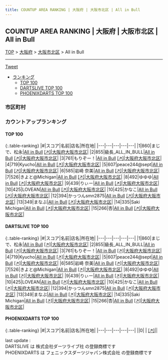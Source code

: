 ```yaml
---
title: COUNTUP AREA RANKING | 大阪府 | 大阪市北区 | All in Bull
---
```

## COUNTUP AREA RANKING | 大阪府 | 大阪市北区 | All in Bull

[TOP](/darts/rank/) > [大阪府](/darts/rank/大阪府/) > [大阪市北区](/darts/rank/大阪府/大阪市北区/) > All in Bull

___

<a href="https://twitter.com/share?ref_src=twsrc%5Etfw" data-text="COUNTUP AREA RANKING | 大阪府大阪市北区All in Bull" class="twitter-share-button" data-hashtags="DARTSLIVE,PHOENIXDARTS,darts,ダーツ" data-show-count="false">Tweet</a>

* [ランキング](#カウントアップランキング)
    * [TOP 100](#top-100)
    * [DARTSLIVE TOP 100](#dartslive-top-100)
    * [PHOENIXDARTS TOP 100](#phoenixdarts-top-100)

### 市区町村

<ul>

</ul>

### カウントアップランキング

#### TOP 100



{:.table-ranking}
|#|スコア|名前|店名|所在地|
|---|---|---|---|---|
|1|860|<span class="rank-name-dl">まじで、松永</span>|<a href="/darts/rank/shops/6a3824e0d8303c78b21333aee1bd51e4.html">All in Bull</a> <a href="https://search.dartslive.com/jp/shop/6a3824e0d8303c78b21333aee1bd51e4">[↗]</a>|<a href="/darts/rank/大阪府/大阪市北区">大阪府大阪市北区</a>|
|2|855|<span class="rank-name-dl">級長_ALL_IN_BULL</span>|<a href="/darts/rank/shops/6a3824e0d8303c78b21333aee1bd51e4.html">All in Bull</a> <a href="https://search.dartslive.com/jp/shop/6a3824e0d8303c78b21333aee1bd51e4">[↗]</a>|<a href="/darts/rank/大阪府/大阪市北区">大阪府大阪市北区</a>|
|3|761|<span class="rank-name-dl">もりぞー！</span>|<a href="/darts/rank/shops/6a3824e0d8303c78b21333aee1bd51e4.html">All in Bull</a> <a href="https://search.dartslive.com/jp/shop/6a3824e0d8303c78b21333aee1bd51e4">[↗]</a>|<a href="/darts/rank/大阪府/大阪市北区">大阪府大阪市北区</a>|
|4|719|<span class="rank-name-dl">Kyucho</span>|<a href="/darts/rank/shops/6a3824e0d8303c78b21333aee1bd51e4.html">All in Bull</a> <a href="https://search.dartslive.com/jp/shop/6a3824e0d8303c78b21333aee1bd51e4">[↗]</a>|<a href="/darts/rank/大阪府/大阪市北区">大阪府大阪市北区</a>|
|5|607|<span class="rank-name-dl">peace244@sept</span>|<a href="/darts/rank/shops/6a3824e0d8303c78b21333aee1bd51e4.html">All in Bull</a> <a href="https://search.dartslive.com/jp/shop/6a3824e0d8303c78b21333aee1bd51e4">[↗]</a>|<a href="/darts/rank/大阪府/大阪市北区">大阪府大阪市北区</a>|
|6|585|<span class="rank-name-dl">岩崎 奈美</span>|<a href="/darts/rank/shops/6a3824e0d8303c78b21333aee1bd51e4.html">All in Bull</a> <a href="https://search.dartslive.com/jp/shop/6a3824e0d8303c78b21333aee1bd51e4">[↗]</a>|<a href="/darts/rank/大阪府/大阪市北区">大阪府大阪市北区</a>|
|7|526|<span class="rank-name-dl">きよと@Michigan</span>|<a href="/darts/rank/shops/6a3824e0d8303c78b21333aee1bd51e4.html">All in Bull</a> <a href="https://search.dartslive.com/jp/shop/6a3824e0d8303c78b21333aee1bd51e4">[↗]</a>|<a href="/darts/rank/大阪府/大阪市北区">大阪府大阪市北区</a>|
|8|492|<span class="rank-name-dl">ゆゆゆ</span>|<a href="/darts/rank/shops/6a3824e0d8303c78b21333aee1bd51e4.html">All in Bull</a> <a href="https://search.dartslive.com/jp/shop/6a3824e0d8303c78b21333aee1bd51e4">[↗]</a>|<a href="/darts/rank/大阪府/大阪市北区">大阪府大阪市北区</a>|
|9|439|<span class="rank-name-dl">りぃー</span>|<a href="/darts/rank/shops/6a3824e0d8303c78b21333aee1bd51e4.html">All in Bull</a> <a href="https://search.dartslive.com/jp/shop/6a3824e0d8303c78b21333aee1bd51e4">[↗]</a>|<a href="/darts/rank/大阪府/大阪市北区">大阪府大阪市北区</a>|
|10|425|<span class="rank-name-dl">LOVEAN</span>|<a href="/darts/rank/shops/6a3824e0d8303c78b21333aee1bd51e4.html">All in Bull</a> <a href="https://search.dartslive.com/jp/shop/6a3824e0d8303c78b21333aee1bd51e4">[↗]</a>|<a href="/darts/rank/大阪府/大阪市北区">大阪府大阪市北区</a>|
|10|425|<span class="rank-name-dl">かなこ</span>|<a href="/darts/rank/shops/6a3824e0d8303c78b21333aee1bd51e4.html">All in Bull</a> <a href="https://search.dartslive.com/jp/shop/6a3824e0d8303c78b21333aee1bd51e4">[↗]</a>|<a href="/darts/rank/大阪府/大阪市北区">大阪府大阪市北区</a>|
|12|394|<span class="rank-name-dl">かっつんsmn2875</span>|<a href="/darts/rank/shops/6a3824e0d8303c78b21333aee1bd51e4.html">All in Bull</a> <a href="https://search.dartslive.com/jp/shop/6a3824e0d8303c78b21333aee1bd51e4">[↗]</a>|<a href="/darts/rank/大阪府/大阪市北区">大阪府大阪市北区</a>|
|13|349|<span class="rank-name-dl">まなぶ</span>|<a href="/darts/rank/shops/6a3824e0d8303c78b21333aee1bd51e4.html">All in Bull</a> <a href="https://search.dartslive.com/jp/shop/6a3824e0d8303c78b21333aee1bd51e4">[↗]</a>|<a href="/darts/rank/大阪府/大阪市北区">大阪府大阪市北区</a>|
|14|335|<span class="rank-name-dl">Saki Michigan</span>|<a href="/darts/rank/shops/6a3824e0d8303c78b21333aee1bd51e4.html">All in Bull</a> <a href="https://search.dartslive.com/jp/shop/6a3824e0d8303c78b21333aee1bd51e4">[↗]</a>|<a href="/darts/rank/大阪府/大阪市北区">大阪府大阪市北区</a>|
|15|266|<span class="rank-name-dl">杏</span>|<a href="/darts/rank/shops/6a3824e0d8303c78b21333aee1bd51e4.html">All in Bull</a> <a href="https://search.dartslive.com/jp/shop/6a3824e0d8303c78b21333aee1bd51e4">[↗]</a>|<a href="/darts/rank/大阪府/大阪市北区">大阪府大阪市北区</a>|


#### DARTSLIVE TOP 100



{:.table-ranking}
|#|スコア|名前|店名|所在地|
|---|---|---|---|---|
|1|860|<span class="rank-name-dl">まじで、松永</span>|<a href="/darts/rank/shops/6a3824e0d8303c78b21333aee1bd51e4.html">All in Bull</a> <a href="https://search.dartslive.com/jp/shop/6a3824e0d8303c78b21333aee1bd51e4">[↗]</a>|<a href="/darts/rank/大阪府/大阪市北区">大阪府大阪市北区</a>|
|2|855|<span class="rank-name-dl">級長_ALL_IN_BULL</span>|<a href="/darts/rank/shops/6a3824e0d8303c78b21333aee1bd51e4.html">All in Bull</a> <a href="https://search.dartslive.com/jp/shop/6a3824e0d8303c78b21333aee1bd51e4">[↗]</a>|<a href="/darts/rank/大阪府/大阪市北区">大阪府大阪市北区</a>|
|3|761|<span class="rank-name-dl">もりぞー！</span>|<a href="/darts/rank/shops/6a3824e0d8303c78b21333aee1bd51e4.html">All in Bull</a> <a href="https://search.dartslive.com/jp/shop/6a3824e0d8303c78b21333aee1bd51e4">[↗]</a>|<a href="/darts/rank/大阪府/大阪市北区">大阪府大阪市北区</a>|
|4|719|<span class="rank-name-dl">Kyucho</span>|<a href="/darts/rank/shops/6a3824e0d8303c78b21333aee1bd51e4.html">All in Bull</a> <a href="https://search.dartslive.com/jp/shop/6a3824e0d8303c78b21333aee1bd51e4">[↗]</a>|<a href="/darts/rank/大阪府/大阪市北区">大阪府大阪市北区</a>|
|5|607|<span class="rank-name-dl">peace244@sept</span>|<a href="/darts/rank/shops/6a3824e0d8303c78b21333aee1bd51e4.html">All in Bull</a> <a href="https://search.dartslive.com/jp/shop/6a3824e0d8303c78b21333aee1bd51e4">[↗]</a>|<a href="/darts/rank/大阪府/大阪市北区">大阪府大阪市北区</a>|
|6|585|<span class="rank-name-dl">岩崎 奈美</span>|<a href="/darts/rank/shops/6a3824e0d8303c78b21333aee1bd51e4.html">All in Bull</a> <a href="https://search.dartslive.com/jp/shop/6a3824e0d8303c78b21333aee1bd51e4">[↗]</a>|<a href="/darts/rank/大阪府/大阪市北区">大阪府大阪市北区</a>|
|7|526|<span class="rank-name-dl">きよと@Michigan</span>|<a href="/darts/rank/shops/6a3824e0d8303c78b21333aee1bd51e4.html">All in Bull</a> <a href="https://search.dartslive.com/jp/shop/6a3824e0d8303c78b21333aee1bd51e4">[↗]</a>|<a href="/darts/rank/大阪府/大阪市北区">大阪府大阪市北区</a>|
|8|492|<span class="rank-name-dl">ゆゆゆ</span>|<a href="/darts/rank/shops/6a3824e0d8303c78b21333aee1bd51e4.html">All in Bull</a> <a href="https://search.dartslive.com/jp/shop/6a3824e0d8303c78b21333aee1bd51e4">[↗]</a>|<a href="/darts/rank/大阪府/大阪市北区">大阪府大阪市北区</a>|
|9|439|<span class="rank-name-dl">りぃー</span>|<a href="/darts/rank/shops/6a3824e0d8303c78b21333aee1bd51e4.html">All in Bull</a> <a href="https://search.dartslive.com/jp/shop/6a3824e0d8303c78b21333aee1bd51e4">[↗]</a>|<a href="/darts/rank/大阪府/大阪市北区">大阪府大阪市北区</a>|
|10|425|<span class="rank-name-dl">LOVEAN</span>|<a href="/darts/rank/shops/6a3824e0d8303c78b21333aee1bd51e4.html">All in Bull</a> <a href="https://search.dartslive.com/jp/shop/6a3824e0d8303c78b21333aee1bd51e4">[↗]</a>|<a href="/darts/rank/大阪府/大阪市北区">大阪府大阪市北区</a>|
|10|425|<span class="rank-name-dl">かなこ</span>|<a href="/darts/rank/shops/6a3824e0d8303c78b21333aee1bd51e4.html">All in Bull</a> <a href="https://search.dartslive.com/jp/shop/6a3824e0d8303c78b21333aee1bd51e4">[↗]</a>|<a href="/darts/rank/大阪府/大阪市北区">大阪府大阪市北区</a>|
|12|394|<span class="rank-name-dl">かっつんsmn2875</span>|<a href="/darts/rank/shops/6a3824e0d8303c78b21333aee1bd51e4.html">All in Bull</a> <a href="https://search.dartslive.com/jp/shop/6a3824e0d8303c78b21333aee1bd51e4">[↗]</a>|<a href="/darts/rank/大阪府/大阪市北区">大阪府大阪市北区</a>|
|13|349|<span class="rank-name-dl">まなぶ</span>|<a href="/darts/rank/shops/6a3824e0d8303c78b21333aee1bd51e4.html">All in Bull</a> <a href="https://search.dartslive.com/jp/shop/6a3824e0d8303c78b21333aee1bd51e4">[↗]</a>|<a href="/darts/rank/大阪府/大阪市北区">大阪府大阪市北区</a>|
|14|335|<span class="rank-name-dl">Saki Michigan</span>|<a href="/darts/rank/shops/6a3824e0d8303c78b21333aee1bd51e4.html">All in Bull</a> <a href="https://search.dartslive.com/jp/shop/6a3824e0d8303c78b21333aee1bd51e4">[↗]</a>|<a href="/darts/rank/大阪府/大阪市北区">大阪府大阪市北区</a>|
|15|266|<span class="rank-name-dl">杏</span>|<a href="/darts/rank/shops/6a3824e0d8303c78b21333aee1bd51e4.html">All in Bull</a> <a href="https://search.dartslive.com/jp/shop/6a3824e0d8303c78b21333aee1bd51e4">[↗]</a>|<a href="/darts/rank/大阪府/大阪市北区">大阪府大阪市北区</a>|


#### PHOENIXDARTS TOP 100



{:.table-ranking}
|#|スコア|名前|店名|所在地|
|---|---|---|---|---|
||0|<span class="rank-name-dl"> </span>|<a href="/darts/rank/shops/.html"></a> <a href="">[↗]</a>|<a href="/darts/rank//"></a>|


<div class="footer border-top border-gray-light mt-5 pt-3 text-right text-gray">
    last update : <span style="font-weight: italic" id="foot_last_modified"></span><br />
    DARTSLIVE は 株式会社ダーツライブ社 の登録商標です<br />
    PHOENIXDARTS は フェニックスダーツジャパン株式会社 の登録商標です<br />
</div>

<script src="https://cdnjs.cloudflare.com/ajax/libs/jquery.tablesorter/2.31.3/js/jquery.tablesorter.min.js" integrity="sha512-qzgd5cYSZcosqpzpn7zF2ZId8f/8CHmFKZ8j7mU4OUXTNRd5g+ZHBPsgKEwoqxCtdQvExE5LprwwPAgoicguNg==" crossorigin="anonymous" referrerpolicy="no-referrer"></script>
<link rel="stylesheet" href="https://cdnjs.cloudflare.com/ajax/libs/jquery.tablesorter/2.31.3/css/theme.default.min.css" integrity="sha512-wghhOJkjQX0Lh3NSWvNKeZ0ZpNn+SPVXX1Qyc9OCaogADktxrBiBdKGDoqVUOyhStvMBmJQ8ZdMHiR3wuEq8+w==" crossorigin="anonymous" referrerpolicy="no-referrer" />
<script>
$(function() {
    $(".table-ranking").tablesorter({sortList:[[0, 0]]});
    $("#foot_last_modified").text(formatDate(new Date(document.lastModified), 'yyyy-MM-dd HH:mm:ss'));
});
</script>

<script async src="https://platform.twitter.com/widgets.js" charset="utf-8"></script>